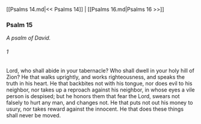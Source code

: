 [[Psalms 14.md|<< Psalms 14]]  |  [[Psalms 16.md|Psalms 16 >>]]

### Psalm 15

*A psalm of David.*

###### 1
Lord, who shall abide in your tabernacle? Who shall dwell in your holy hill of Zion? He that walks uprightly, and works righteousness, and speaks the truth in his heart. He that backbites not with his tongue, nor does evil to his neighbor, nor takes up a reproach against his neighbor, in whose eyes a vile person is despised; but he honors them that fear the Lord, swears not falsely to hurt any man, and changes not. He that puts not out his money to usury, nor takes reward against the innocent. He that does these things shall never be moved.